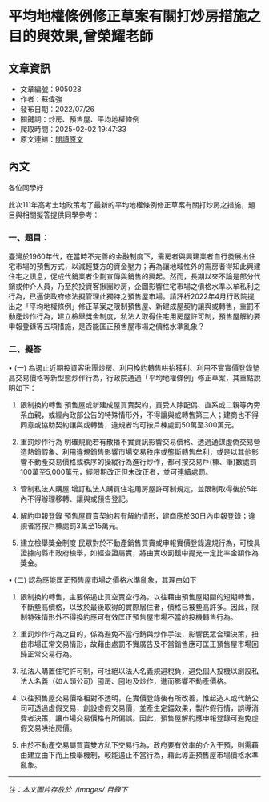 # 平均地權條例修正草案有關打炒房措施之目的與效果,曾榮耀老師

## 文章資訊
- 文章編號：905028
- 作者：蘇偉強
- 發布日期：2022/07/26
- 關鍵詞：炒房、預售屋、平均地權條例
- 爬取時間：2025-02-02 19:47:33
- 原文連結：[閱讀原文](https://real-estate.get.com.tw/Columns/detail.aspx?no=905028)

## 內文
各位同學好

此次111年高考土地政策考了最新的平均地權條例修正草案有關打炒房之措施，題目與相關擬答提供同學參考：

### 一、題目：

臺灣於1960年代，在當時不完善的金融制度下，需房者與興建業者自行發展出住宅市場的預售方式，以減輕雙方的資金壓力；再為讓地域性外的需房者得知此興建住宅之訊息，促成代銷業者企劃宣傳與銷售的興起。然而，長期以來不論是部分代銷或仲介人員，乃至於投資客揪團炒房，企圖影響住宅市場之價格水準以牟私利之行為，已逼使政府修法擬管理此獨特之預售屋市場。請評析2022年4月行政院提出之「平均地權條例」修正草案之限制預售屋、新建成屋契約讓與或轉售，重罰不動產炒作行為，建立檢舉獎金制度，私法人取得住宅用房屋許可制，預售屋解約要申報登錄等五項措施，是否能匡正預售屋市場之價格水準亂象？

### 二、擬答

• (一) 為遏止近期投資客揪團炒房、利用換約轉售哄抬獲利、利用不實實價登錄墊高交易價格等新型態炒作行為，行政院通過「平均地權條例」修正草案，其重點說明如下：

1. 限制換約轉售 預售屋或新建成屋買賣契約，買受人除配偶、直系或二親等內旁系血親，或經內政部公告的特殊情形外，不得讓與或轉售第三人；建商也不得同意或協助契約讓與或轉售，違規者均可按戶棟處罰50萬至300萬元。

2. 重罰炒作行為 明確規範若有散播不實資訊影響交易價格、透過通謀虛偽交易營造熱銷假象、利用違規銷售影響市場交易秩序或壟斷轉售牟利，或是以其他影響不動產交易價格或秩序的操縱行為進行炒作，都可按交易戶(棟、筆)數處罰100萬至5,000萬元，經限期改正但未改正者，並可連續處罰。

3. 管制私法人購屋 增訂私法人購買住宅用房屋許可制規定，並限制取得後於5年內不得辦理移轉、讓與或預告登記。

4. 解約申報登錄 預售屋買賣契約若有解約情形，建商應於30日內申報登錄；違規者將按戶棟處罰3萬至15萬元。

5. 建立檢舉獎金制度 民眾對於不動產銷售買賣或申報實價登錄違規行為，可檢具證據向縣市政府檢舉，如經查證屬實，將由實收罰鍰中提充一定比率金額作為獎金。

• (二) 認為應能匡正預售屋市場之價格水準亂象，其理由如下

1. 限制換約轉售，主要係遏止買空賣空行為，以往藉由預售屋期間的短期轉售，不斷墊高價格，以致於最後取得的實際居住者，價格已被墊高許多。因此，限制特殊情形外不得換約應可有效匡正預售屋市場不當的投機轉售行為。

2. 重罰炒作行為之目的，係為避免不當行銷與炒作手法，影響民眾合理決策，扭曲市場正常交易情形，故藉由處罰不實廣告及不當銷售應可匡正預售屋市場回歸正常交易行為。

3. 私法人購置住宅許可制，可杜絕以法人名義規避稅負，避免個人投機以創設私法人名義（如人頭公司）囤房、囤地及炒作，進而影響不動產價格。

4. 以往預售屋交易價格相對不透明，在實價登錄後有所改善，惟起造人或代銷公司可透過虛假交易，創設虛假交易價，並產生定錨效果，製作假行情，誤導消費者決策，讓市場交易價格有所偏誤。因此，預售屋解約應申報登錄可避免虛假交易哄抬房價。

5. 由於不動產交易屬買賣雙方私下交易行為，政府要有效率的介入干預，則需藉由建立由下而上檢舉機制，較能遏止不當行為，藉此導正預售屋市場價格水準亂象。
---
*注：本文圖片存放於 ./images/ 目錄下*
